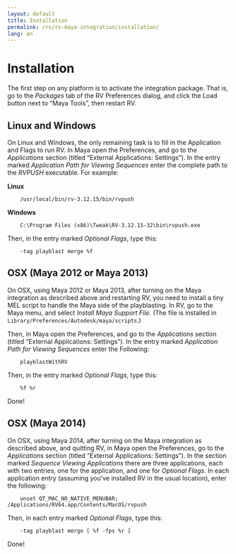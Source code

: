 ```yaml
---
layout: default
title: Installation
permalink: /rv/rv-maya-integration/installation/
lang: en
---
```


# Installation

The first step on any platform is to activate the integration package. That is, go to the *Packages* tab of the RV Preferences dialog, and click the Load button next to “Maya Tools”, then restart RV.

## Linux and Windows

On Linux and Windows, the only remaining task is to fill in the Application and Flags to run RV. In Maya open the Preferences, and go to the *Applications* section (titled “External Applications: Settings”). In the entry marked *Application Path for Viewing Sequences* enter the complete path to the *RVPUSH* executable. For example:

**Linux**

```
    /usr/local/bin/rv-3.12.15/bin/rvpush
```

**Windows**

```
    C:\Program Files (x86)\Tweak\RV-3.12.15-32\bin\rvpush.exe
```

Then, in the entry marked *Optional Flags*, type this:

```
    -tag playblast merge %f
```

## OSX (Maya 2012 or Maya 2013)

On OSX, using Maya 2012 or Maya 2013, after turning on the Maya integration as described above and restarting RV, you need to install a tiny MEL script to handle the Maya side of the playblasting. In RV, go to the Maya menu, and select *Install Maya Support File.* (The file is installed in `Library/Preferences/Autodesk/maya/scripts`.)

Then, in Maya open the Preferences, and go to the *Applications* section (titled “External Applications: Settings”). In the entry marked *Application Path for Viewing Sequences* enter the Following:

```
    playblastWithRV
```

Then, in the entry marked *Optional Flags*, type this:

```
    %f %r
```

Done!

## OSX (Maya 2014)

On OSX, using Maya 2014, after turning on the Maya integration as described above, and quitting RV, in Maya open the Preferences, go to the *Applications* section (titled “External Applications: Settings”). In the section marked *Sequence Viewing Applications* there are three applications, each with two entries, one for the application, and one for *Optional Flags*. In each application entry (assuming you’ve installed RV in the usual location), enter the following:

```
    unset QT_MAC_NO_NATIVE_MENUBAR; /Applications/RV64.app/Contents/MacOS/rvpush
```

Then, in each entry marked *Optional Flags*, type this:

```
    -tag playblast merge [ %f -fps %r ]
```

Done!
